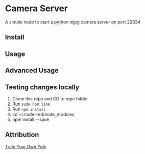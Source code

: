# Camera Server
A simple node to start a python mjpg camera server on port 22334

## Install

## Usage


## Advanced Usage



## Testing changes locally

1. Clone this repo and CD to repo folder
2. Run `sudo npm link`
3. Run `npm install`
4. cd ~/.node-red/node_modules
5. npm install <path to cloned repository> --save
  
## Attribution

[Train Your Own Yolo](https://github.com/1208592332/TrainYourOwnYOLO)

